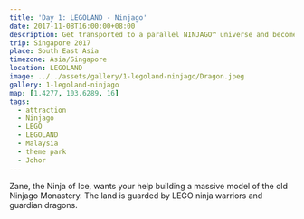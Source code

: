 ```yaml
---
title: 'Day 1: LEGOLAND - Ninjago'
date: 2017-11-08T16:00:00+08:00
description: Get transported to a parallel NINJAGO™ universe and become a Master of Spinjitzu.
trip: Singapore 2017
place: South East Asia
timezone: Asia/Singapore
location: LEGOLAND
image: ../../assets/gallery/1-legoland-ninjago/Dragon.jpeg
gallery: 1-legoland-ninjago
map: [1.4277, 103.6289, 16]
tags:
  - attraction
  - Ninjago
  - LEGO
  - LEGOLAND
  - Malaysia
  - theme park
  - Johor
---
```


Zane, the Ninja of Ice, wants your help building a massive model of the old Ninjago Monastery. The land is guarded by LEGO ninja warriors and guardian dragons.
